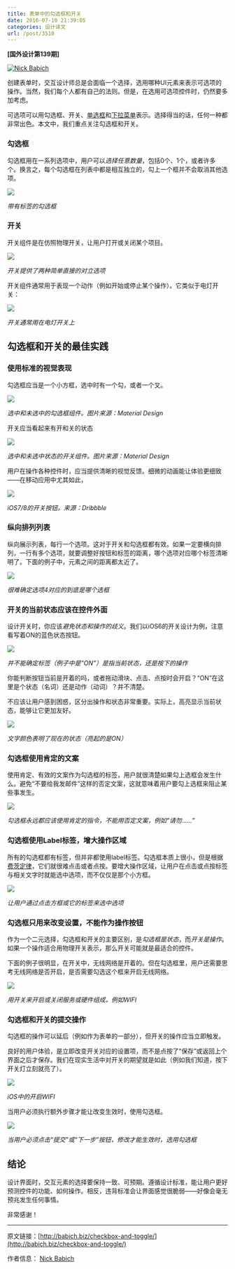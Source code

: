 ```yaml
---
title: 表单中的勾选框和开关
date: 2016-07-10 21:39:05
categories: 设计译文
url: /post/3510
---
```


**[国外设计第139期]**

[![Nick Babich](http://babich.biz/content/images/2016/06/1-O_pIfOWytt_SRIK-5Vb8tQ.png)](http://babich.biz)

创建表单时，交互设计师总是会面临一个选择，选用哪种UI元素来表示可选项的操作。当然，我们每个人都有自己的法则。但是，在选用可选项控件时，仍然要多加考虑。

可选项可以用勾选框、开关、[单选框](http://babich.biz/radio-buttons-ux-design/)和[下拉菜单](http://babich.biz/ux-design-drop-downs-in-forms/)表示。选择得当的话，任何一种都非常出色。本文中，我们重点关注勾选框和开关。

### 勾选框

勾选框用在一系列选项中，用户可以*选择任意数量*，包括0个、1个，或者许多个。换言之，每个勾选框在列表中都是相互独立的，勾上一个框并不会取消其他选项。

![](http://babich.biz/content/images/2016/06/1-Q0V0a8OX9IriXDawLn-Iig.jpeg)

*带有标签的勾选框*

### 开关

开关组件是在仿照物理开关，让用户打开或关闭某个项目。

![](http://babich.biz/content/images/2016/06/1-xpCJOjHKTDcDAHfO0yojYA.png)

*开关提供了两种简单直接的对立选项*

开关组件通常用于表现一个动作（例如开始或停止某个操作）。它类似于电灯开关：

![](http://babich.biz/content/images/2016/06/1-SY40K7_jL0HLyCoyM0z9Rg.png)

*开关通常用在电灯开关上*

## 勾选框和开关的最佳实践

### 使用标准的视觉表现

勾选框应当是一个小方框，选中时有一个勾，或者一个叉。

![](http://babich.biz/content/images/2016/06/1-J7sQ1GTvPap9LF1jXhBr8g.png)

*选中和未选中的勾选框组件。图片来源：Material Design*

开关应当看起来有开和关的状态

![](http://babich.biz/content/images/2016/06/1-SKn4rlQm8lBzpAMDmvk5MQ.png)

*选中和未选中状态的开关组件。图片来源：Material Design*

用户在操作各种控件时，应当提供清晰的视觉反馈。细微的动画能让体验更细致——在移动应用中尤其如此，

![](http://babich.biz/content/images/2016/06/1-fwVpTk_KKrUzu3vzEJjdpw.gif)

*iOS7/8的开关按钮。来源：Dribbble*

### 纵向排列列表

纵向展示列表，每行一个选项。这对于开关和勾选框都有效。如果一定要横向排列，一行有多个选项，就要调整好按钮和标签的距离，哪个选项对应哪个标签清晰明了。下面的例子中，元素之间的距离都太近了。

![](http://babich.biz/content/images/2016/06/1-P-yU9rXhSk0Jp-c-aNd5Tg.png)

*很难确定选项4对应的到底是哪个选框*

### 开关的当前状态应该在控件外面

设计开关时，你应该*避免状态和操作的歧义*。我们以iOS6的开关设计为例，注意看写着ON的蓝色状态按钮。

![](http://babich.biz/content/images/2016/06/1-osLM3TiOdbuyUFR9UUYcNg.png)

*并不能确定标签（例子中是“ON”）是指当前状态，还是按下的操作*

你能判断按钮当前是开着的吗，或者拖动滑块、点击、点按时会开启？“ON”在这里是个状态（名词）还是动作（动词）？并不清楚。

不应该让用户感到困惑，区分出操作和状态非常重要。实际上，高亮显示当前状态，能够让它更加友好。

![](http://babich.biz/content/images/2016/06/1-caLNhBBYApJOrWoW4sN7rQ.png)

*文字颜色表明了现在的状态（亮起的是ON）*

### 勾选框使用肯定的文案

使用肯定、有效的文案作为勾选框的标签，用户就很清楚如果勾上选框会发生什么。避免“不要给我发邮件”这样的否定文案，这就意味着用户要勾上选框来阻止某些事发生。

![](http://babich.biz/content/images/2016/06/0-Ze0cmSCujy8N352a.png)

*勾选框永远都应该使用肯定的指令，不能用否定文案，例如“请勿……”*

### 勾选框使用Label标签，增大操作区域

所有的勾选框都有标签，但并非都使用label标签。勾选框本质上很小，但是根据[费茨定律](https://en.wikipedia.org/wiki/Fitts%27s_law)，它们就很难点击或者点按。要增大操作区域，让用户在点击或点按标签与相关文字时就能选中选项，而不仅仅是那个小方框。

![](http://babich.biz/content/images/2016/06/1-0krRnrXoyq0QE0-U64x_YA.png)

*让用户通过点击方框或它的标签来选中选项*

### 勾选框只用来改变设置，不能作为操作按钮

作为一个二元选择，勾选框和开关的主要区别，是*勾选框是状态*，而*开关是操作*。如果一个操作适合用物理开关表示，那么开关可能就是最适合的控件。

下面的例子很明显，在开关中，无线网络是开着的。但在勾选框里，用户还需要思考无线网络是否开启，是否需要勾选这个框来开启无线网络。

![](http://babich.biz/content/images/2016/06/0-Q-sp8ulzM5pLsgGr.png)

*用开关来开启或关闭服务或硬件组成，例如WIFI*

### 勾选框和开关的提交操作

勾选框的操作可以延后（例如作为表单的一部分），但开关的操作应当立即触发。

良好的用户体验，是立即改变开关对应的设置项，而不是点按了“保存”或返回上个界面之后才保存。我们在现实生活中对开关的期望就是如此（例如我们知道，按下开关灯立刻就亮了）。

![](http://babich.biz/content/images/2016/06/1-og7P1rEAV2BpXQ-jl6-WMg.png)

*iOS中的开启WIFI*

当用户必须执行额外步骤才能让改变生效时，使用勾选框。

![](http://babich.biz/content/images/2016/06/0-7qqXEYKJURrI151J.png)

*当用户必须点击“提交”或“下一步”按钮，修改才能生效时，选用勾选框*

## 结论

设计界面时，交互元素的选择要保持一致、可预期。遵循设计标准，能让用户更好预测控件的功能、如何操作。相反，违背标准会让界面感觉很脆弱——好像会毫无预兆发生任何事情。

非常感谢！

---

原文链接：[http://babich.biz/checkbox-and-toggle/](http://babich.biz/checkbox-and-toggle/)

作者信息：
[Nick Babich](http://babich.biz/author/nick/)